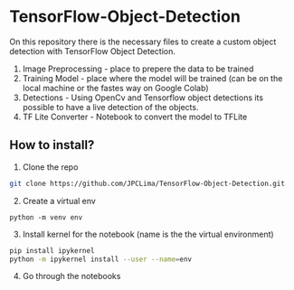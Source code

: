 # TensorFlow-Object-Detection

On this repository there is the necessary files to create a custom object detection with TensorFlow Object Detection.

1. Image Preprocessing - place to prepere the data to be trained
2. Training Model - place where the model will be trained (can be on the local machine or the fastes way on Google Colab)
3. Detections - Using OpenCv and Tensorflow object detections its possible to have a live detection of the objects.
4. TF Lite Converter - Notebook to convert the model to TFLite

## How to install?
1. Clone the repo
```bash
git clone https://github.com/JPCLima/TensorFlow-Object-Detection.git
```
2. Create a virtual env
```
python -m venv env
```
3. Install kernel for the notebook (name is the the virtual environment)
```bash
pip install ipykernel
python -m ipykernel install --user --name=env
```
4. Go through the notebooks
   
